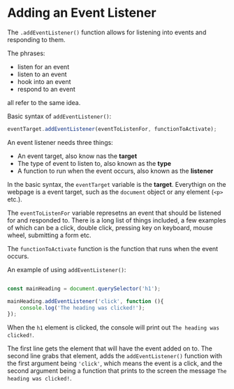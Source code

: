 # Adding an Event Listener

The `.addEventListener()` function allows for listening into events and responding to them.

The phrases:

* listen for an event
* listen to an event
* hook into an event
* respond to an event 

all refer to the same idea.


Basic syntax of `addEventListener()`:


```js
eventTarget.addEventListener(eventToListenFor, functionToActivate);

```

An event listener needs three things:

* An event target, also know nas the **target**
* The type of event to listen to, also known as the **type**
* A function to run when the event occurs, also known as the **listener**


In the basic syntax, the `eventTarget` variable is the **target**. Everythign on the webpage is a event target, such as the `document` object or any element (`<p>` etc.).

The `eventToListenFor` variable represetns an event that should be listened for and responded to. There is a long list of things included, a few examples of which can be a click, double click, pressing key on keyboard, mouse wheel, submitting a form etc.

The `functionToActivate` function is the function that runs when the event occurs.


An example of using `addEventListener()`:

```js

const mainHeading = document.querySelector('h1');

mainHeading.addEventListener('click', function (){
    console.log('The heading was clicked!');
});
```
When the `h1` element is clicked, the console will print out `The heading was clicked!`.


The first line gets the element that will have the event added on to. The second line grabs that element, adds the `addEventListener()` function with the first argument being `'click'`, which means the event is a click, and the second argument being a function that prints to the screen the message `The heading was clicked!`.

